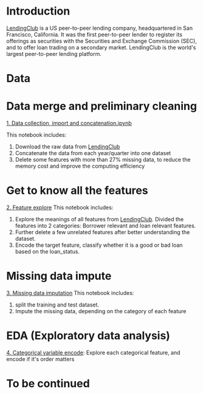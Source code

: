 # Introduction
[LendingClub](https://www.lendingclub.com/) is a US peer-to-peer lending company, headquartered in San Francisco, California. It was the first peer-to-peer lender to register its offerings as securities with the Securities and Exchange Commission (SEC), and to offer loan trading on a secondary market. LendingClub is the world's largest peer-to-peer lending platform.

# Data 


# Data merge and preliminary cleaning
[1. Data collection, import and concatenation.ipynb](https://github.com/Xixiong-Guo/My-project/blob/master/Lending%20club%20load%20data%20analysis/1.%20Data%20collection%2C%20import%20and%20concatenation.ipynb)

This notebook includes:
1) Download the raw data from [LendingClub](https://www.lendingclub.com/info/download-data.action)
2) Concatenate the data from each year/quarter into one dataset
3) Delete some features with more than 27% missing data, to reduce the memory cost and improve the computing efficiency 

# Get to know all the features
[2. Feature explore](https://github.com/Xixiong-Guo/My-project/blob/master/Lending%20club%20load%20data%20analysis/2.%20Feature%20explore%20and%20target%20encode.ipynb)
This notebook includes:
1) Explore the meanings of all features from [LendingClub](https://www.lendingclub.com/info/download-data.action).
Divided the features into 2 categories: Borrower relevant and loan relevant features. 
2) Further delete a few unrelated features after better understanding the dataset. 
3) Encode the target feature, classify whether it is a good or bad loan based on the loan_status.

# Missing data impute
[3. Missing data imputation](https://github.com/Xixiong-Guo/My-project/blob/master/Lending%20club%20load%20data%20analysis/3.%20Missing%20data%20impute.ipynb)
This notebook includes:
1) split the training and test dataset.
2) Impute the missing data, depending on the category of each feature

# EDA (Exploratory data analysis)
[4. Categorical variable encode](https://github.com/Xixiong-Guo/My-project/blob/master/Lending%20club%20load%20data%20analysis/4.%20Categorical%20variable%20encode.ipynb): Explore each categorical feature, and encode if it's order matters 


# To be continued
